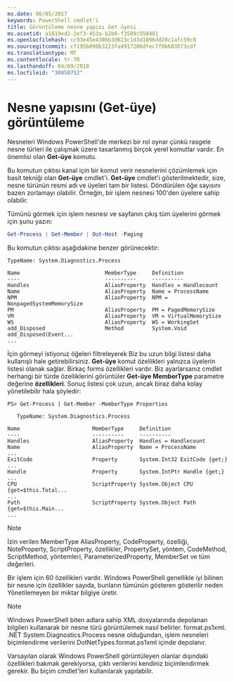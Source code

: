 ```yaml
---
ms.date: 06/05/2017
keywords: PowerShell cmdlet'i
title: Görüntüleme nesne yapısı Get üyesi
ms.assetid: a1819ed2-2ef3-453a-b2b0-f3589c550481
ms.openlocfilehash: cc93e45e4306b3d623c1d3d1096dd20c1afc59c8
ms.sourcegitcommit: cf195b090b3223fa4917206dfec7f0b603873cdf
ms.translationtype: MT
ms.contentlocale: tr-TR
ms.lasthandoff: 04/09/2018
ms.locfileid: "30950752"
---
```

# <a name="viewing-object-structure-get-member"></a>Nesne yapısını (Get-üye) görüntüleme

Nesneleri Windows PowerShell'de merkezi bir rol oynar çünkü rasgele nesne türleri ile çalışmak üzere tasarlanmış birçok yerel komutlar vardır. En önemlisi olan **Get-üye** komutu.

Bu komutun çıktısı kanal için bir komut verir nesnelerini çözümlemek için basit tekniği olan **Get-üye** cmdlet'i. **Get-üye** cmdlet'i gösterilmektedir, size, nesne türünün resmi adı ve üyeleri tam bir listesi. Döndürülen öğe sayısını bazen zorlamayı olabilir. Örneğin, bir işlem nesnesi 100'den üyelere sahip olabilir.

Tümünü görmek için işlem nesnesi ve sayfanın çıkış tüm üyelerini görmek için şunu yazın:

```powershell
Get-Process | Get-Member | Out-Host -Paging
```

Bu komutun çıktısı aşağıdakine benzer görünecektir:

```output
TypeName: System.Diagnostics.Process

Name                           MemberType     Definition
----                           ----------     ----------
Handles                        AliasProperty  Handles = Handlecount
Name                           AliasProperty  Name = ProcessName
NPM                            AliasProperty  NPM = NonpagedSystemMemorySize
PM                             AliasProperty  PM = PagedMemorySize
VM                             AliasProperty  VM = VirtualMemorySize
WS                             AliasProperty  WS = WorkingSet
add_Disposed                   Method         System.Void add_Disposed(Event...
...
```

İçin görmeyi istiyoruz öğeleri filtreleyerek Biz bu uzun bilgi listesi daha kullanışlı hale getirebilirsiniz. **Get-üye** komut özellikleri yalnızca üyelerin listesi olanak sağlar. Birkaç forms özellikleri vardır. Biz ayarlarsanız cmdlet herhangi bir türde özelliklerini görüntüler **Get-üye MemberType** parametre değerine **özellikleri**. Sonuç listesi çok uzun, ancak biraz daha kolay yönetilebilir hala şöyledir:

```
PS> Get-Process | Get-Member -MemberType Properties

   TypeName: System.Diagnostics.Process

Name                       MemberType     Definition
----                       ----------     ----------
Handles                    AliasProperty  Handles = Handlecount
Name                       AliasProperty  Name = ProcessName
...
ExitCode                   Property       System.Int32 ExitCode {get;}
...
Handle                     Property       System.IntPtr Handle {get;}
...
CPU                        ScriptProperty System.Object CPU {get=$this.Total...
...
Path                       ScriptProperty System.Object Path {get=$this.Main...
...
```

> [!NOTE]
> İzin verilen MemberType AliasProperty, CodeProperty, özelliği, NoteProperty, ScriptProperty, özellikler, PropertySet, yöntem, CodeMethod, ScriptMethod, yöntemleri, ParameterizedProperty, MemberSet ve tüm değerleri.

Bir işlem için 60 özellikleri vardır. Windows PowerShell genellikle iyi bilinen bir nesne için özellikler sayıda, bunların tümünün gösteren gösterilir neden Yönetilemeyen bir miktar bilgiye üretir.

> [!NOTE]
> Windows PowerShell biten adlara sahip XML dosyalarında depolanan bilgileri kullanarak bir nesne türü görüntülemek nasıl belirler. format.ps1xml. .NET System.Diagnostics.Process nesne olduğundan, işlem nesneleri biçimlendirme verilerini DotNetTypes.format.ps1xml içinde depolanır.

Varsayılan olarak Windows PowerShell görüntüleyen olanlar dışındaki özellikleri bakmak gerekiyorsa, çıktı verilerini kendiniz biçimlendirmek gerekir. Bu biçim cmdlet'leri kullanılarak yapılabilir.